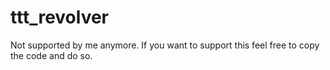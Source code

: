 # ttt_revolver
Not supported by me anymore. If you want to support this feel free to copy the code and do so.
